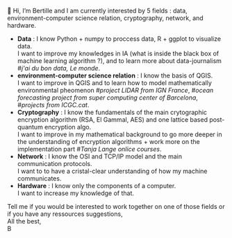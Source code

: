 👋 Hi, I’m Bertille and I am currently interested by 5 fields : data, environment-computer science relation, cryptography, network, and hardware.  

- **Data** : I know Python + numpy to proccess data, R + ggplot to visualize data.  
I want to improve my knowledges in IA (what is inside the black box of machine learning algorithm ?), and to learn more about data-journalism 
#*j'ai du bon data, Le monde*.  
- **environment-computer science relation** : I know the basis of QGIS.  
I want to improve in QGIS and to learn how to model mathematically environmental pheomenon #*project LIDAR from IGN France*, #*ocean forecasting 
project from super computing center of Barcelona*, #*projects from ICGC.cat*.  
- **Cryptography** : I know the fundamentals of the main crytographic encryption algorithm (RSA, El Gammal, AES) and one lattice based post-quantum 
encryption algo.    
I want to improve in my mathematical background to go more deeper in the understanding of encryption algorithms + work more on the implementation 
part #*Tanja Lange onlice courses*.    
- **Network** : I know the OSI and TCP/IP model and the main communication protocols.  
I want to to have a cristal-clear understanding of how my machine communicates.  
- **Hardware** : I know only the components of a computer.  
I want to increase my knowledge of that.    

Tell me if you would be interested to work together on one of those fields or if you have any ressources suggestions,   
All the best,  
B
